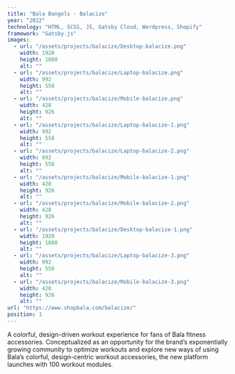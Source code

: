 ```yaml
---
title: "Bala Bangels - Balacize"
year: "2022"
technology: "HTML, SCSS, JS, Gatsby Cloud, Wordpress, Shopify"
framework: "Gatsby.js"
images:
  - url: "/assets/projects/balacize/Desktop-balacize.png"
    width: 1920
    height: 1080
    alt: ""
  - url: "/assets/projects/balacize/Laptop-balacize.png"
    width: 992
    height: 558
    alt: ""
  - url: "/assets/projects/balacize/Mobile-balacize.png"
    width: 428
    height: 926
    alt: ""
  - url: "/assets/projects/balacize/Laptop-balacize-1.png"
    width: 992
    height: 558
    alt: ""
  - url: "/assets/projects/balacize/Laptop-balacize-2.png"
    width: 992
    height: 558
    alt: ""
  - url: "/assets/projects/balacize/Mobile-balacize-1.png"
    width: 428
    height: 926
    alt: ""
  - url: "/assets/projects/balacize/Mobile-balacize-2.png"
    width: 428
    height: 926
    alt: ""
  - url: "/assets/projects/balacize/Desktop-balacize-1.png"
    width: 1920
    height: 1080
    alt: ""
  - url: "/assets/projects/balacize/Laptop-balacize-3.png"
    width: 992
    height: 558
    alt: ""
  - url: "/assets/projects/balacize/Mobile-balacize-3.png"
    width: 428
    height: 926
    alt: ""
url: "https://www.shopbala.com/balacize/"
position: 1
---
```


A colorful, design-driven workout experience for fans of Bala fitness accessories. Conceptualized as an opportunity for the brand’s exponentially growing community to optimize workouts and explore new ways of using Bala’s colorful, design-centric workout accessories, the new platform launches with 100 workout modules.
